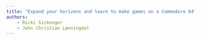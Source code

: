 ```yaml
---
title: "Expand your horizons and learn to make games on a Commodore 64"
authors:
    - Ricki Sickenger
    - John Christian Lønningdal                           
---
```

